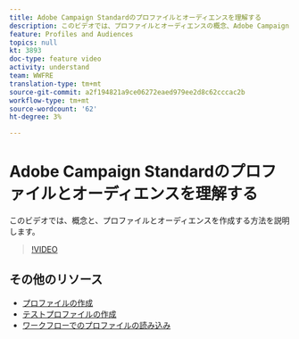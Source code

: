 ```yaml
---
title: Adobe Campaign Standardのプロファイルとオーディエンスを理解する
description: このビデオでは、プロファイルとオーディエンスの概念、Adobe Campaign Standardでのプロファイルとオーディエンスの作成方法を説明します。
feature: Profiles and Audiences
topics: null
kt: 3893
doc-type: feature video
activity: understand
team: WWFRE
translation-type: tm+mt
source-git-commit: a2f194821a9ce06272eaed979ee2d8c62cccac2b
workflow-type: tm+mt
source-wordcount: '62'
ht-degree: 3%

---
```



# Adobe Campaign Standardのプロファイルとオーディエンスを理解する

このビデオでは、概念と、プロファイルとオーディエンスを作成する方法を説明します。

>[!VIDEO](https://video.tv.adobe.com/v/18464?quality=12)

## その他のリソース

* [プロファイルの作成](/help/profiles-and-audiences/creating-a-profile.md)
* [テストプロファイルの作成](/help/profiles-and-audiences/test-profiles.md)
* [ワークフローでのプロファイルの読み込み](/help/managing-processes-and-data/importing-profiles.md)

